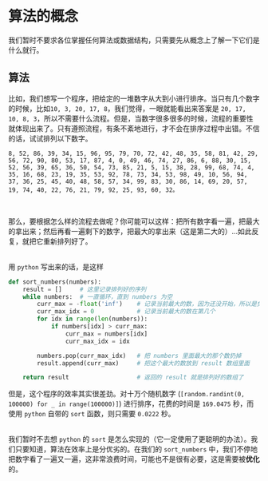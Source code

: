 # 算法的概念

我们暂时不要求各位掌握任何算法或数据结构，只需要先从概念上了解一下它们是什么就行。


## 算法
比如，我们想写一个程序，把给定的一堆数字从大到小进行排序。当只有几个数字的时候，比如`10, 3, 20, 17, 8`，我们觉得，一眼就能看出来答案是 `20, 17, 10, 8, 3`，所以不需要什么流程。但是，当数字很多很多的时候，流程的重要性就体现出来了。只有遵照流程，有条不紊地进行，才不会在排序过程中出错。不信的话，试试排列以下数字。  

```
8, 52, 86, 39, 34, 15, 96, 95, 79, 70, 72, 42, 48, 35, 58, 81, 42, 29, 56, 72, 90, 80, 53, 17, 87, 4, 0, 49, 46, 74, 27, 86, 6, 88, 30, 15, 52, 56, 39, 65, 36, 50, 54, 73, 85, 21, 5, 15, 38, 28, 99, 68, 74, 4, 35, 16, 68, 23, 19, 35, 53, 92, 78, 73, 34, 53, 98, 49, 10, 56, 94, 37, 36, 25, 45, 40, 48, 58, 57, 34, 99, 83, 30, 86, 14, 69, 20, 57, 19, 74, 40, 22, 76, 21, 79, 92, 25, 93, 60, 32。  
```
<br>

那么，要根据怎么样的流程去做呢？你可能可以这样：把所有数字看一遍，把最大的拿出来；然后再看一遍剩下的数字，把最大的拿出来（这是第二大的）...如此反复，就把它重新排列好了。  
<br>

用 `python` 写出来的话，是这样  

```python
def sort_numbers(numbers):
    result = []     # 这里记录排列好的序列
    while numbers:  # 一直循环，直到 numbers 为空
        curr_max = -float('inf')    # 记录当前最大的数，因为还没开始，所以是负无穷大
        curr_max_idx = 0            # 记录当前最大的数在第几个
        for idx in range(len(numbers)):  
            if numbers[idx] > curr_max:
                curr_max = numbers[idx] 
                curr_max_idx = idx

        numbers.pop(curr_max_idx)   # 把 numbers 里面最大的那个数扔掉
        result.append(curr_max)     # 把这个最大的数放到 result 数组里面

    return result                   # 返回的 result 就是排列好的数组了
```

但是，这个程序的效率其实很差劲。对十万个随机数字 (`[random.randint(0, 100000) for _ in range(100000)]`) 进行排序，花费的时间是 `169.0475` 秒，而使用 `python` 自带的 `sort` 函数，则只需要 `0.0222` 秒。  
<br>

我们暂时不去想 `python` 的 `sort` 是怎么实现的（它一定使用了更聪明的办法）。我们只要知道，算法在效率上是分优劣的。在我们的 `sort_numbers` 中，我们不停地把数字看了一遍又一遍，这非常浪费时间，可能也不是很有必要，这是需要被**优化**的。  
<br>

